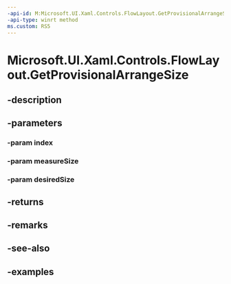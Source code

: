 ```yaml
---
-api-id: M:Microsoft.UI.Xaml.Controls.FlowLayout.GetProvisionalArrangeSize(System.Int32,Windows.Foundation.Size,Windows.Foundation.Size)
-api-type: winrt method
ms.custom: RS5
---
```


<!-- Method syntax.
virtual protected Size FlowLayout.GetProvisionalArrangeSize(Int32 index, Size measureSize, Size desiredSize)
-->

# Microsoft.UI.Xaml.Controls.FlowLayout.GetProvisionalArrangeSize

## -description

## -parameters
### -param index

### -param measureSize

### -param desiredSize

## -returns

## -remarks

## -see-also

## -examples

